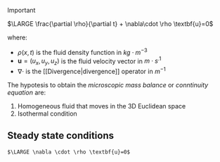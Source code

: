 >[!important]
> $\LARGE \frac{\partial \rho}{\partial t} + \nabla\cdot \rho \textbf{u}=0$

where:
- $\rho(x,t)$ is the fluid density function  in $kg \cdot m^{-3}$
- $\textbf{u}=(u_{x},u_{y},u_{z})$ is the fluid velocity vector in $m \cdot s^{.1}$ 
- $\nabla \cdot$ is the [[Divergence|divergence]] operator in $m^{-1}$

The hypotesis to obtain the *microscopic mass balance* or *conntinuity equation* are:
1. Homogeneous fluid that moves in the 3D Euclidean space
2. Isothermal condition

## Steady state conditions
	$\LARGE \nabla \cdot \rho \textbf{u}=0$
	